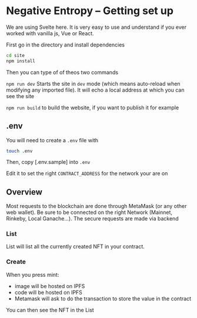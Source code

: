 # Negative Entropy – Getting set up

We are using Svelte here. It is very easy to use and understand if you ever worked with vanilla js, Vue or React.

First go in the directory and install dependencies

```bash
cd site
npm install
```

Then you can type of of theos two commands

`npm run dev`
Starts the site in `dev` mode (which means auto-reload when modifying any imported file). It will echo a local address at which you can see the site

`npm run build`
to build the website, if you want to publish it for example

## .env

You will need to create a `.env` file with 

```bash
touch .env
```

Then, copy [.env.sample] into `.env`

Edit it to set the right `CONTRACT_ADDRESS` for the network your are on

## Overview

Most requests to the blockchain are done through MetaMask (or any other web wallet). Be sure to be connected on the right Network (Mainnet, Rinkeby, Local Ganache...). The secure requests are made via backend

### List

List will list all the currently created NFT in your contract.

### Create

When you press mint:
- image will be hosted on IPFS
- code will be hosted on IPFS
- Metamask will ask to do the transaction to store the value in the contract

You can then see the NFT in the List